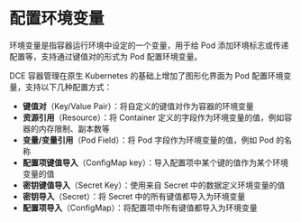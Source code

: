# 配置环境变量

环境变量是指容器运行环境中设定的一个变量，用于给 Pod 添加环境标志或传递配置等，支持通过键值对的形式为 Pod 配置环境变量。

DCE 容器管理在原生 Kubernetes 的基础上增加了图形化界面为 Pod 配置环境变量，支持以下几种配置方式：

- **键值对**（Key/Value Pair）：将自定义的键值对作为容器的环境变量
- **资源引用**（Resource）：将 Container 定义的字段作为环境变量的值，例如容器的内存限制、副本数等
- **变量/变量引用**（Pod Field）：将 Pod 字段作为环境变量的值，例如 Pod 的名称
- **配置项键值导入**（ConfigMap key）：导入配置项中某个键的值作为某个环境变量的值
- **密钥键值导入**（Secret Key）：使用来自 Secret 中的数据定义环境变量的值
- **密钥导入**（Secret）：将 Secret 中的所有键值都导入为环境变量
- **配置项导入**（ConfigMap）：将配置项中所有键值都导入为环境变量
